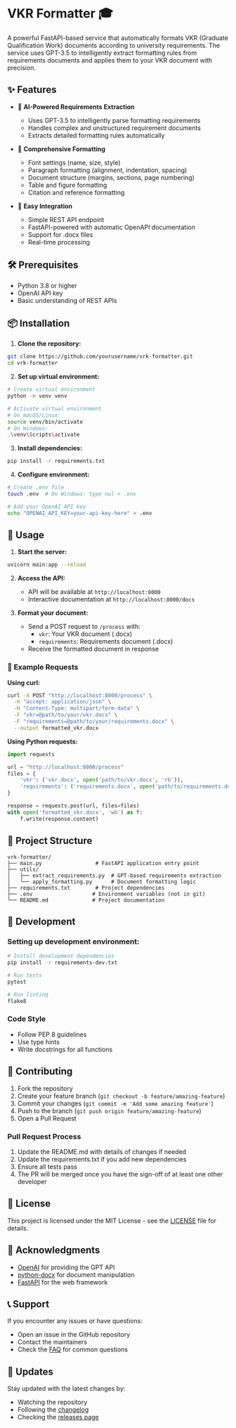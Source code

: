 # VKR Formatter 🎓

A powerful FastAPI-based service that automatically formats VKR (Graduate Qualification Work) documents according to university requirements. The service uses GPT-3.5 to intelligently extract formatting rules from requirements documents and applies them to your VKR document with precision.

## ✨ Features

- 🤖 **AI-Powered Requirements Extraction**

  - Uses GPT-3.5 to intelligently parse formatting requirements
  - Handles complex and unstructured requirement documents
  - Extracts detailed formatting rules automatically

- 📝 **Comprehensive Formatting**

  - Font settings (name, size, style)
  - Paragraph formatting (alignment, indentation, spacing)
  - Document structure (margins, sections, page numbering)
  - Table and figure formatting
  - Citation and reference formatting

- 🚀 **Easy Integration**
  - Simple REST API endpoint
  - FastAPI-powered with automatic OpenAPI documentation
  - Support for .docx files
  - Real-time processing

## 🛠️ Prerequisites

- Python 3.8 or higher
- OpenAI API key
- Basic understanding of REST APIs

## 📦 Installation

1. **Clone the repository:**

```bash
git clone https://github.com/yourusername/vrk-formatter.git
cd vrk-formatter
```

2. **Set up virtual environment:**

```bash
# Create virtual environment
python -m venv venv

# Activate virtual environment
# On macOS/Linux:
source venv/bin/activate
# On Windows:
.\venv\Scripts\activate
```

3. **Install dependencies:**

```bash
pip install -r requirements.txt
```

4. **Configure environment:**

```bash
# Create .env file
touch .env  # On Windows: type nul > .env

# Add your OpenAI API key
echo "OPENAI_API_KEY=your-api-key-here" > .env
```

## 🚀 Usage

1. **Start the server:**

```bash
uvicorn main:app --reload
```

2. **Access the API:**

   - API will be available at `http://localhost:8000`
   - Interactive documentation at `http://localhost:8000/docs`

3. **Format your document:**
   - Send a POST request to `/process` with:
     - `vkr`: Your VKR document (.docx)
     - `requirements`: Requirements document (.docx)
   - Receive the formatted document in response

### 📝 Example Requests

**Using curl:**

```bash
curl -X POST "http://localhost:8000/process" \
  -H "accept: application/json" \
  -H "Content-Type: multipart/form-data" \
  -F "vkr=@path/to/your/vkr.docx" \
  -F "requirements=@path/to/your/requirements.docx" \
  --output formatted_vkr.docx
```

**Using Python requests:**

```python
import requests

url = "http://localhost:8000/process"
files = {
    'vkr': ('vkr.docx', open('path/to/vkr.docx', 'rb')),
    'requirements': ('requirements.docx', open('path/to/requirements.docx', 'rb'))
}

response = requests.post(url, files=files)
with open('formatted_vkr.docx', 'wb') as f:
    f.write(response.content)
```

## 📁 Project Structure

```
vrk-formatter/
├── main.py                 # FastAPI application entry point
├── utils/
│   ├── extract_requirements.py  # GPT-based requirements extraction
│   └── apply_formatting.py      # Document formatting logic
├── requirements.txt        # Project dependencies
├── .env                   # Environment variables (not in git)
└── README.md              # Project documentation
```

## 🔧 Development

### Setting up development environment:

```bash
# Install development dependencies
pip install -r requirements-dev.txt

# Run tests
pytest

# Run linting
flake8
```

### Code Style

- Follow PEP 8 guidelines
- Use type hints
- Write docstrings for all functions

## 🤝 Contributing

1. Fork the repository
2. Create your feature branch (`git checkout -b feature/amazing-feature`)
3. Commit your changes (`git commit -m 'Add some amazing feature'`)
4. Push to the branch (`git push origin feature/amazing-feature`)
5. Open a Pull Request

### Pull Request Process

1. Update the README.md with details of changes if needed
2. Update the requirements.txt if you add new dependencies
3. Ensure all tests pass
4. The PR will be merged once you have the sign-off of at least one other developer

## 📝 License

This project is licensed under the MIT License - see the [LICENSE](LICENSE) file for details.

## 🙏 Acknowledgments

- [OpenAI](https://openai.com) for providing the GPT API
- [python-docx](https://python-docx.readthedocs.io/) for document manipulation
- [FastAPI](https://fastapi.tiangolo.com/) for the web framework

## 📞 Support

If you encounter any issues or have questions:

- Open an issue in the GitHub repository
- Contact the maintainers
- Check the [FAQ](docs/FAQ.md) for common questions

## 🔄 Updates

Stay updated with the latest changes by:

- Watching the repository
- Following the [changelog](CHANGELOG.md)
- Checking the [releases page](https://github.com/yourusername/vrk-formatter/releases)
